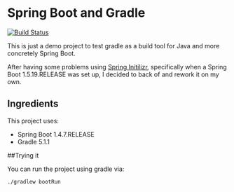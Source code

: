 
# Spring Boot and Gradle
[![Build Status](https://travis-ci.com/drodbar/springboot-gradle.svg?branch=master)](https://travis-ci.com/drodbar/springboot-gradle)


This is just a demo project to test gradle as a build tool for Java and more concretely Spring Boot. 

After having some problems using [Spring Initilizr](https://start.spring.io/), specifically when a
Spring Boot 1.5.19.RELEASE was set up, I decided to back of and rework it on my own.


## Ingredients

This project uses:
* Spring Boot 1.4.7.RELEASE
* Gradle 5.1.1


##Trying it

You can run the project using gradle via:

    ./gradlew bootRun
